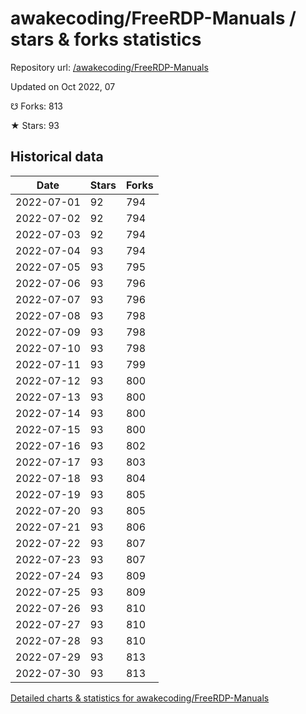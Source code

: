 # awakecoding/FreeRDP-Manuals / stars & forks statistics

Repository url: [/awakecoding/FreeRDP-Manuals](https://github.com/awakecoding/FreeRDP-Manuals)

Updated on Oct 2022, 07

☋ Forks: 813

★ Stars: 93

## Historical data
| Date | Stars | Forks |
|------|-------|-------|
| 2022-07-01 | 92 | 794 | 
| 2022-07-02 | 92 | 794 | 
| 2022-07-03 | 92 | 794 | 
| 2022-07-04 | 93 | 794 | 
| 2022-07-05 | 93 | 795 | 
| 2022-07-06 | 93 | 796 | 
| 2022-07-07 | 93 | 796 | 
| 2022-07-08 | 93 | 798 | 
| 2022-07-09 | 93 | 798 | 
| 2022-07-10 | 93 | 798 | 
| 2022-07-11 | 93 | 799 | 
| 2022-07-12 | 93 | 800 | 
| 2022-07-13 | 93 | 800 | 
| 2022-07-14 | 93 | 800 | 
| 2022-07-15 | 93 | 800 | 
| 2022-07-16 | 93 | 802 | 
| 2022-07-17 | 93 | 803 | 
| 2022-07-18 | 93 | 804 | 
| 2022-07-19 | 93 | 805 | 
| 2022-07-20 | 93 | 805 | 
| 2022-07-21 | 93 | 806 | 
| 2022-07-22 | 93 | 807 | 
| 2022-07-23 | 93 | 807 | 
| 2022-07-24 | 93 | 809 | 
| 2022-07-25 | 93 | 809 | 
| 2022-07-26 | 93 | 810 | 
| 2022-07-27 | 93 | 810 | 
| 2022-07-28 | 93 | 810 | 
| 2022-07-29 | 93 | 813 | 
| 2022-07-30 | 93 | 813 | 


[Detailed charts & statistics for awakecoding/FreeRDP-Manuals](https://reviewgithub.com/rep/awakecoding/FreeRDP-Manuals)
